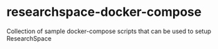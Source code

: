 # researchspace-docker-compose
Collection of sample docker-compose scripts that can be used to setup ResearchSpace

